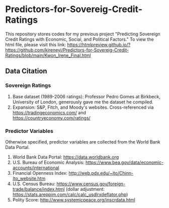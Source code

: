 # Predictors-for-Sovereig-Credit-Ratings

This repository stores codes for my previous project "Predicting Sovereign Credit Ratings with Economic, Social, and Political Factors." 
To view the html file, please visit this link: https://htmlpreview.github.io/?https://github.com/kireneyj/Predictors-for-Sovereig-Credit-Ratings/blob/main/Kwon_Irene_Final.html

## Data Citation
### Sovereign Ratings 
1. Base dataset (1989-2006 ratings): Professor Pedro Gomes at Birkbeck, University of London, generously gave me the dataset he compiled. 
2. Expansion: S&P, Fitch, and Moody's websites. Cross-referenced via https://tradingeconomics.com/ and https://countryeconomy.com/ratings/

### Predictor Variables 
Otherwise specified, predictor variables are collected from the World Bank Data Portal.
1. World Bank Data Portal: https://data.worldbank.org
2. U.S. Bureau of Economic Analysis: https://www.bea.gov/data/economic-accounts/international
3. Financial Openness Index: http://web.pdx.edu/~ito/Chinn-Ito_website.htm
4. U.S. Census Bureau: https://www.census.gov/foreign-trade/balance/index.html (dollar adjustment: https://stats.areppim.com/calc/calc_usdlrxdeflator.php)
5. Polity Score: http://www.systemicpeace.org/inscrdata.html
